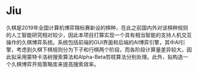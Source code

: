 # Jiu
  久棋是2019年全国计算机博弈锦标赛新设的棋种，在此之前国内外对该棋种规则的人工智能研究相对较少，因此本项目打算实现一个具有相当智能的支持人机交互操作的久棋博弈系统。系统包括前端的GUI界面和后端的AI博弈引擎，其中AI引擎，考虑到久棋下棋规则分为下子和行棋两个阶段，而各阶段计算量差异较大，因此拟采用蒙特卡洛树搜索算法和Alpha-Beta剪枝算法分别处理。此外，拟构造一个久棋博弈开局策略库来提高搜索效率。
